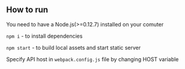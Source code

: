 ## How to run

You need to have a Node.js(>=0.12.7) installed on your comuter

`npm i` - to install dependencies

`npm start` - to build local assets and start static server

Specify API host in `webpack.config.js` file by changing HOST variable